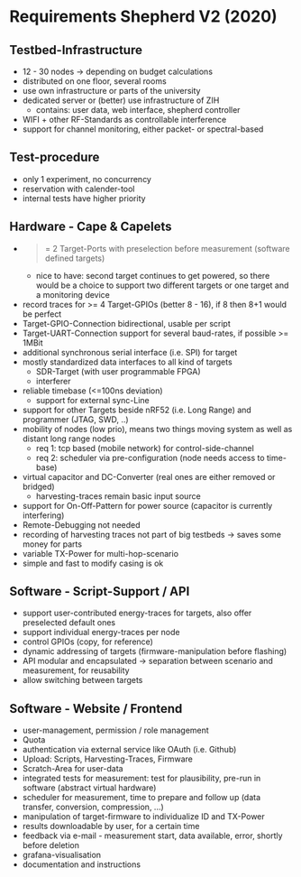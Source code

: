 # Requirements Shepherd V2 (2020)

## Testbed-Infrastructure

- 12 - 30 nodes -> depending on budget calculations
- distributed on one floor, several rooms
- use own infrastructure or parts of the university
- dedicated server or (better) use infrastructure of ZIH
   - contains: user data, web interface, shepherd controller
- WIFI + other RF-Standards as controllable interference
- support for channel monitoring, either packet- or spectral-based

## Test-procedure

- only 1 experiment, no concurrency
- reservation with calender-tool
- internal tests have higher priority

## Hardware - Cape & Capelets

- >= 2 Target-Ports with preselection before measurement (software defined targets)
    - nice to have: second target continues to get powered, so there would be a choice to support two different targets or one target and a monitoring device
- record traces for >= 4 Target-GPIOs (better 8 - 16), if 8 then 8+1 would be perfect
- Target-GPIO-Connection bidirectional, usable per script
- Target-UART-Connection support for several baud-rates, if possible >= 1MBit
- additional synchronous serial interface (i.e. SPI) for target
- mostly standardized data interfaces to all kind of targets
    - SDR-Target (with user programmable FPGA)
    - interferer
- reliable timebase (<=100ns deviation)
   - support for external sync-Line
- support for other Targets beside nRF52 (i.e. Long Range) and programmer (JTAG, SWD, ..)
- mobility of nodes (low prio), means two things moving system as well as distant long range nodes
    - req 1: tcp based (mobile network) for control-side-channel
    - req 2: scheduler via pre-configuration (node needs access to time-base)
- virtual capacitor and DC-Converter (real ones are either removed or bridged)
   - harvesting-traces remain basic input source
- support for On-Off-Pattern for power source (capacitor is currently interfering)
- Remote-Debugging not needed
- recording of harvesting traces not part of big testbeds → saves some money for parts
- variable TX-Power for multi-hop-scenario
- simple and fast to modify casing is ok

## Software - Script-Support / API

- support user-contributed energy-traces for targets, also offer preselected default ones
- support individual energy-traces per node
- control GPIOs (copy, for reference)
- dynamic addressing of targets (firmware-manipulation before flashing)
- API modular and encapsulated -> separation between scenario and measurement, for reusability
- allow switching between targets

## Software - Website / Frontend

- user-management, permission / role management
- Quota
- authentication via external service like OAuth (i.e. Github)
- Upload: Scripts, Harvesting-Traces, Firmware
- Scratch-Area for user-data
- integrated tests for measurement: test for plausibility, pre-run in software (abstract virtual hardware)
- scheduler for measurement, time to prepare and follow up (data transfer, conversion, compression, ...)
- manipulation of target-firmware to individualize ID and TX-Power
- results downloadable by user, for a certain time
- feedback via e-mail - measurement start, data available, error, shortly before deletion
- grafana-visualisation
- documentation and instructions
